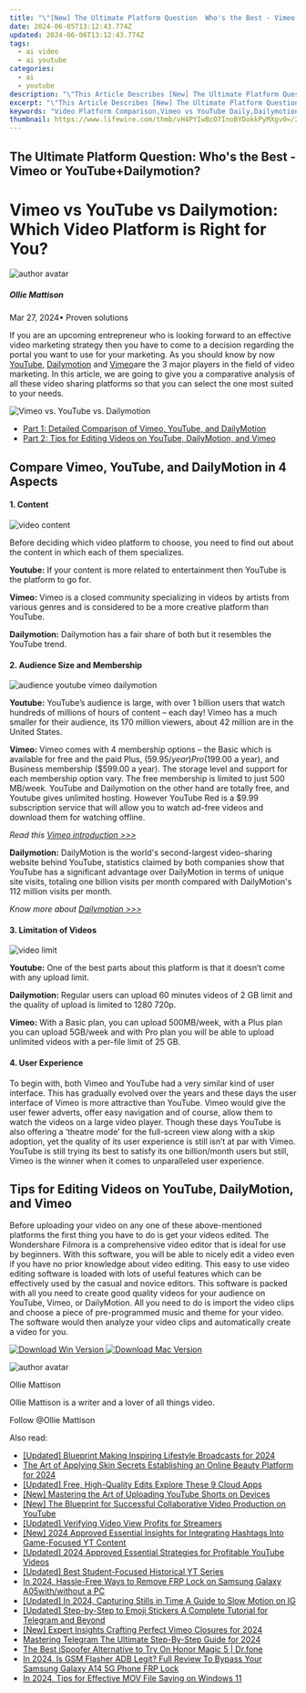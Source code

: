 ```yaml
---
title: "\"[New] The Ultimate Platform Question  Who's the Best - Vimeo or YouTube+Dailymotion?\""
date: 2024-06-05T13:12:43.774Z
updated: 2024-06-06T13:12:43.774Z
tags:
  - ai video
  - ai youtube
categories:
  - ai
  - youtube
description: "\"This Article Describes [New] The Ultimate Platform Question: Who's the Best - Vimeo or YouTube+Dailymotion?\""
excerpt: "\"This Article Describes [New] The Ultimate Platform Question: Who's the Best - Vimeo or YouTube+Dailymotion?\""
keywords: "Video Platform Comparison,Vimeo vs YouTube Daily,Dailymotion Versus Streaming,Top Video Hosts Ranked,Ultimate Videography Site,Direct Media Competition,Platform Preference Debate"
thumbnail: https://www.lifewire.com/thmb/vH4PYIwBcO7InoBYDokkPyMXgv0=/210x138/filters:no_upscale():max_bytes(150000):strip_icc()/Screenshot2024-05-14at10.45.23AM-355a11db45bb40bcb5089d77060b3b0d.png
---
```


## The Ultimate Platform Question: Who's the Best - Vimeo or YouTube+Dailymotion?

# Vimeo vs YouTube vs Dailymotion: Which Video Platform is Right for You?

![author avatar](https://images.wondershare.com/filmora/article-images/ollie-mattison.jpg)

##### Ollie Mattison

 Mar 27, 2024• Proven solutions

If you are an upcoming entrepreneur who is looking forward to an effective video marketing strategy then you have to come to a decision regarding the portal you want to use for your marketing. As you should know by now [YouTube](https://www.youtube.com/), [Dailymotion](http://www.dailymotion.com/) and [Vimeo](https://www.vimeo.com/)are the 3 major players in the field of video marketing. In this article, we are going to give you a comparative analysis of all these video sharing platforms so that you can select the one most suited to your needs.

![Vimeo vs. YouTube vs. Dailymotion](https://images.wondershare.com/filmora/article-images/vimeo-youtube-dailymotion.png)

* [Part 1: Detailed Comparison of Vimeo, YouTube, and DailyMotion](#part1)
* [Part 2: Tips for Editing Videos on YouTube, DailyMotion, and Vimeo](#part2)

## Compare Vimeo, YouTube, and DailyMotion in 4 Aspects

#### 1\.  Content

![video content](https://images.wondershare.com/filmora/article-images/video-content.jpg)

Before deciding which video platform to choose, you need to find out about the content in which each of them specializes.

**Youtube:** If your content is more related to entertainment then YouTube is the platform to go for.

 **Vimeo:** Vimeo is a closed community specializing in videos by artists from various genres and is considered to be a more creative platform than YouTube.

**Dailymotion:** Dailymotion has a fair share of both but it resembles the YouTube trend.

#### 2\.  Audience Size and Membership

![audience youtube vimeo dailymotion](https://images.wondershare.com/filmora/article-images/audience-youtube-vimeo-dailymotion.jpg)

**Youtube:** YouTube’s audience is large, with over 1 billion users that watch hundreds of millions of hours of content – each day! Vimeo has a much smaller for their audience, its 170 million viewers, about 42 million are in the United States.

**Vimeo:** Vimeo comes with 4 membership options – the Basic which is available for free and the paid Plus, ($59.95/ year) Pro ($199.00 a year), and Business membership ($599.00 a year). The storage level and support for each membership option vary. The free membership is limited to just 500 MB/week. YouTube and Dailymotion on the other hand are totally free, and Youtube gives unlimited hosting. However YouTube Red is a $9.99 subscription service that will allow you to watch ad-free videos and download them for watching offline.

 _Read this [Vimeo introduction >>>](https://tools.techidaily.com/wondershare/filmora/download/)_

**Dailymotion:** DailyMotion is the world's second-largest video-sharing website behind YouTube, statistics claimed by both companies show that YouTube has a significant advantage over DailyMotion in terms of unique site visits, totaling one billion visits per month compared with DailyMotion's 112 million visits per month.

_Know more about [Dailymotion >>>](https://tools.techidaily.com/wondershare/filmora/download/)_

#### 3\.  Limitation of Videos

![video limit](https://images.wondershare.com/filmora/article-images/videolimit-youtube-vimeo-dailymotion.jpg)

**Youtube:** One of the best parts about this platform is that it doesn’t come with any upload limit.

**Dailymotion:** Regular users can upload 60 minutes videos of 2 GB limit and the quality of upload is limited to 1280 720p.

**Vimeo:** With a Basic plan, you can upload 500MB/week, with a Plus plan you can upload 5GB/week and with Pro plan you will be able to upload unlimited videos with a per-file limit of 25 GB.

#### 4\.  User Experience

To begin with, both Vimeo and YouTube had a very similar kind of user interface. This has gradually evolved over the years and these days the user interface of Vimeo is more attractive than YouTube. Vimeo would give the user fewer adverts, offer easy navigation and of course, allow them to watch the videos on a large video player. Though these days YouTube is also offering a ‘theatre mode’ for the full-screen view along with a skip adoption, yet the quality of its user experience is still isn’t at par with Vimeo. YouTube is still trying its best to satisfy its one billion/month users but still, Vimeo is the winner when it comes to unparalleled user experience.

## Tips for Editing Videos on YouTube, DailyMotion, and Vimeo

Before uploading your video on any one of these above-mentioned platforms the first thing you have to do is get your videos edited. The Wondershare Filmora is a comprehensive video editor that is ideal for use by beginners. With this software, you will be able to nicely edit a video even if you have no prior knowledge about video editing. This easy to use video editing software is loaded with lots of useful features which can be effectively used by the casual and novice editors. This software is packed with all you need to create good quality videos for your audience on YouTube, Vimeo, or DailyMotion. All you need to do is import the video clips and choose a piece of pre-programmed music and theme for your video. The software would then analyze your video clips and automatically create a video for you.

[![Download Win Version](https://images.wondershare.com/filmora/guide/download-btn-win.jpg) ](https://tools.techidaily.com/wondershare/filmora/download/) [![Download Mac Version](https://images.wondershare.com/filmora/guide/download-btn-mac.jpg) ](https://tools.techidaily.com/wondershare/filmora/download/)

![author avatar](https://images.wondershare.com/filmora/article-images/ollie-mattison.jpg)

Ollie Mattison

Ollie Mattison is a writer and a lover of all things video.

Follow @Ollie Mattison

<span class="atpl-alsoreadstyle">Also read:</span>
<div><ul>
<li><a href="https://facebook-video-share.techidaily.com/updated-blueprint-making-inspiring-lifestyle-broadcasts-for-2024/"><u>[Updated] Blueprint  Making Inspiring Lifestyle Broadcasts for 2024</u></a></li>
<li><a href="https://facebook-video-share.techidaily.com/the-art-of-applying-skin-secrets-establishing-an-online-beauty-platform-for-2024/"><u>The Art of Applying Skin Secrets  Establishing an Online Beauty Platform for 2024</u></a></li>
<li><a href="https://facebook-video-share.techidaily.com/updated-free-high-quality-edits-explore-these-9-cloud-apps/"><u>[Updated] Free, High-Quality Edits  Explore These 9 Cloud Apps</u></a></li>
<li><a href="https://facebook-video-share.techidaily.com/new-mastering-the-art-of-uploading-youtube-shorts-on-devices/"><u>[New] Mastering the Art of Uploading YouTube Shorts on Devices</u></a></li>
<li><a href="https://facebook-video-share.techidaily.com/new-the-blueprint-for-successful-collaborative-video-production-on-youtube/"><u>[New] The Blueprint for Successful Collaborative Video Production on YouTube</u></a></li>
<li><a href="https://facebook-video-share.techidaily.com/updated-verifying-video-view-profits-for-streamers/"><u>[Updated] Verifying Video View Profits for Streamers</u></a></li>
<li><a href="https://facebook-video-share.techidaily.com/new-2024-approved-essential-insights-for-integrating-hashtags-into-game-focused-yt-content/"><u>[New] 2024 Approved  Essential Insights for Integrating Hashtags Into Game-Focused YT Content</u></a></li>
<li><a href="https://facebook-video-share.techidaily.com/updated-2024-approved-essential-strategies-for-profitable-youtube-videos/"><u>[Updated] 2024 Approved  Essential Strategies for Profitable YouTube Videos</u></a></li>
<li><a href="https://youtube-clips.techidaily.com/updated-best-student-focused-historical-yt-series/"><u>[Updated] Best Student-Focused Historical YT Series</u></a></li>
<li><a href="https://bypass-frp.techidaily.com/in-2024-hassle-free-ways-to-remove-frp-lock-on-samsung-galaxy-a05withwithout-a-pc-by-drfone-android/"><u>In 2024, Hassle-Free Ways to Remove FRP Lock on Samsung Galaxy A05with/without a PC</u></a></li>
<li><a href="https://instagram-videos.techidaily.com/updated-in-2024-capturing-stills-in-time-a-guide-to-slow-motion-on-ig/"><u>[Updated] In 2024, Capturing Stills in Time  A Guide to Slow Motion on IG</u></a></li>
<li><a href="https://extra-approaches.techidaily.com/updated-step-by-step-to-emoji-stickers-a-complete-tutorial-for-telegram-and-beyond/"><u>[Updated] Step-by-Step to Emoji Stickers  A Complete Tutorial for Telegram and Beyond</u></a></li>
<li><a href="https://vimeo-videos.techidaily.com/new-expert-insights-crafting-perfect-vimeo-closures-for-2024/"><u>[New] Expert Insights  Crafting Perfect Vimeo Closures for 2024</u></a></li>
<li><a href="https://extra-guidance.techidaily.com/mastering-telegram-the-ultimate-step-by-step-guide-for-2024/"><u>Mastering Telegram  The Ultimate Step-By-Step Guide for 2024</u></a></li>
<li><a href="https://pokemon-go-android.techidaily.com/the-best-ispoofer-alternative-to-try-on-honor-magic-5-drfone-by-drfone-virtual-android/"><u>The Best iSpoofer Alternative to Try On Honor Magic 5 | Dr.fone</u></a></li>
<li><a href="https://android-frp.techidaily.com/in-2024-is-gsm-flasher-adb-legit-full-review-to-bypass-your-samsung-galaxy-a14-5g-phone-frp-lock-by-drfone-android/"><u>In 2024, Is GSM Flasher ADB Legit? Full Review To Bypass Your Samsung Galaxy A14 5G Phone FRP Lock</u></a></li>
<li><a href="https://video-capture.techidaily.com/in-2024-tips-for-effective-mov-file-saving-on-windows-11/"><u>In 2024, Tips for Effective MOV File Saving on Windows 11</u></a></li>
</ul></div>

<ins class="adsbygoogle"
      style="display:block"
      data-ad-client="ca-pub-7571918770474297"
      data-ad-slot="8358498916"
      data-ad-format="auto"
      data-full-width-responsive="true"></ins>